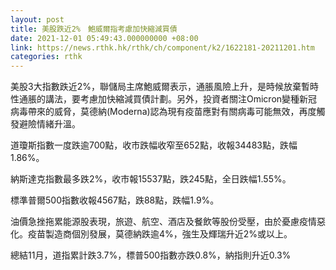 ```yaml
---
layout: post
title: 美股跌近2%　鮑威爾指考慮加快縮減買債
date: 2021-12-01 05:49:43.000000000 +08:00
link: https://news.rthk.hk/rthk/ch/component/k2/1622181-20211201.htm
categories: rthk
---
```


美股3大指數跌近2%，聯儲局主席鮑威爾表示，通脹風險上升，是時候放棄暫時性通脹的講法，要考慮加快縮減買債計劃。另外，投資者關注Omicron變種新冠病毒帶來的威脅，莫德納(Moderna)認為現有疫苗應對有關病毒可能無效，再度觸發避險情緒升溫。

道瓊斯指數一度跌逾700點，收市跌幅收窄至652點，收報34483點，跌幅1.86%。

納斯達克指數最多跌2%，收市報15537點，跌245點，全日跌幅1.55%。

標準普爾500指數收報4567點，跌88點，跌幅1.9%。

油價急挫拖累能源股表現，旅遊、航空、酒店及餐飲等股份受壓，由於憂慮疫情惡化。疫苗製造商個別發展，莫德納跌逾4%，強生及輝瑞升近2%或以上。

總結11月，道指累計跌3.7%，標普500指數亦跌0.8%，納指則升近0.3%
